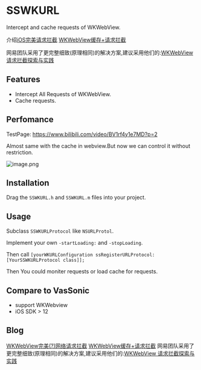 
# SSWKURL

Intercept and cache requests of WKWebView.

介绍[iOS完美请求拦截](https://www.jianshu.com/p/7b28cbd8f92a)
[WKWebView缓存+请求拦截](https://www.jianshu.com/p/44f4fa1d3d12)

网易团队采用了更完整细致(原理相同)的解决方案,建议采用他们的:[WKWebView 请求拦截探索与实践](https://juejin.cn/post/6922625242796032007)

## Features

- Intercept All Requests of WKWebView.
- Cache requests.

## Perfomance

TestPage: 
https://www.bilibili.com/video/BV1rf4y1e7MD?p=2

Almost same with the cache in webview.But now we can control it without restriction.

![image.png](Demo/WechatIMG1822.png)



## Installation

Drag the `SSWKURL.h` and `SSWKURL.m` files into your project.


## Usage

Subclass `SSWKURLProtocol` like `NSURLProtol`.

Implement your own `-startLoading:` and `-stopLoading`.

Then call `[yourWKURLConfiguration ssRegisterURLProtocol:[YourSSWKURLProtocol class]];`

Then You could moniter requests or load cache for requests.

## Compare to VasSonic

- support WKWebview
- iOS SDK > 12


## Blog

[WKWebView完美(?)网络请求拦截](https://www.jianshu.com/p/7b28cbd8f92a)
[WKWebView缓存+请求拦截](https://www.jianshu.com/p/44f4fa1d3d12)
网易团队采用了更完整细致(原理相同)的解决方案,建议采用他们的:[WKWebView 请求拦截探索与实践](https://juejin.cn/post/6922625242796032007)

